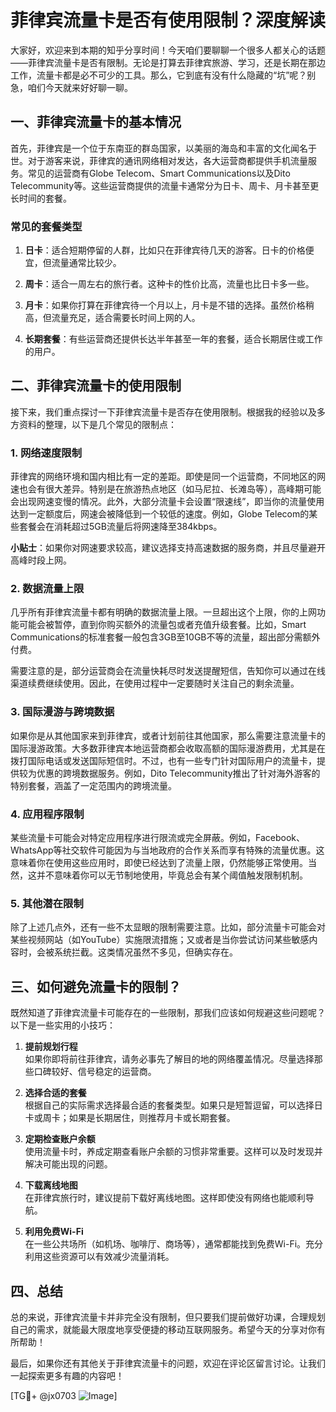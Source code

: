 # 菲律宾流量卡是否有使用限制？深度解读

大家好，欢迎来到本期的知乎分享时间！今天咱们要聊聊一个很多人都关心的话题——菲律宾流量卡是否有限制。无论是打算去菲律宾旅游、学习，还是长期在那边工作，流量卡都是必不可少的工具。那么，它到底有没有什么隐藏的“坑”呢？别急，咱们今天就来好好聊一聊。

## 一、菲律宾流量卡的基本情况

首先，菲律宾是一个位于东南亚的群岛国家，以美丽的海岛和丰富的文化闻名于世。对于游客来说，菲律宾的通讯网络相对发达，各大运营商都提供手机流量服务。常见的运营商有Globe Telecom、Smart Communications以及Dito Telecommunity等。这些运营商提供的流量卡通常分为日卡、周卡、月卡甚至更长时间的套餐。

### 常见的套餐类型

1. **日卡**：适合短期停留的人群，比如只在菲律宾待几天的游客。日卡的价格便宜，但流量通常比较少。
   
2. **周卡**：适合一周左右的旅行者。这种卡的性价比高，流量也比日卡多一些。

3. **月卡**：如果你打算在菲律宾待一个月以上，月卡是不错的选择。虽然价格稍高，但流量充足，适合需要长时间上网的人。

4. **长期套餐**：有些运营商还提供长达半年甚至一年的套餐，适合长期居住或工作的用户。

## 二、菲律宾流量卡的使用限制

接下来，我们重点探讨一下菲律宾流量卡是否存在使用限制。根据我的经验以及多方资料的整理，以下是几个常见的限制点：

### 1. 网络速度限制

菲律宾的网络环境和国内相比有一定的差距。即使是同一个运营商，不同地区的网速也会有很大差异。特别是在旅游热点地区（如马尼拉、长滩岛等），高峰期可能会出现网速变慢的情况。此外，大部分流量卡会设置“限速线”，即当你的流量使用达到一定额度后，网速会被降低到一个较低的速度。例如，Globe Telecom的某些套餐会在消耗超过5GB流量后将网速降至384kbps。

**小贴士**：如果你对网速要求较高，建议选择支持高速数据的服务商，并且尽量避开高峰时段上网。

### 2. 数据流量上限

几乎所有菲律宾流量卡都有明确的数据流量上限。一旦超出这个上限，你的上网功能可能会被暂停，直到你购买额外的流量包或者充值升级套餐。比如，Smart Communications的标准套餐一般包含3GB至10GB不等的流量，超出部分需额外付费。

需要注意的是，部分运营商会在流量快耗尽时发送提醒短信，告知你可以通过在线渠道续费继续使用。因此，在使用过程中一定要随时关注自己的剩余流量。

### 3. 国际漫游与跨境数据

如果你是从其他国家来到菲律宾，或者计划前往其他国家，那么需要注意流量卡的国际漫游政策。大多数菲律宾本地运营商都会收取高额的国际漫游费用，尤其是在拨打国际电话或发送国际短信时。不过，也有一些专门针对国际用户的流量卡，提供较为优惠的跨境数据服务。例如，Dito Telecommunity推出了针对海外游客的特别套餐，涵盖了一定范围内的跨境流量。

### 4. 应用程序限制

某些流量卡可能会对特定应用程序进行限流或完全屏蔽。例如，Facebook、WhatsApp等社交软件可能因为与当地政府的合作关系而享有特殊的流量优惠。这意味着你在使用这些应用时，即使已经达到了流量上限，仍然能够正常使用。当然，这并不意味着你可以无节制地使用，毕竟总会有某个阈值触发限制机制。

### 5. 其他潜在限制

除了上述几点外，还有一些不太显眼的限制需要注意。比如，部分流量卡可能会对某些视频网站（如YouTube）实施限流措施；又或者是当你尝试访问某些敏感内容时，会被系统拦截。这类情况虽然不多见，但确实存在。

## 三、如何避免流量卡的限制？

既然知道了菲律宾流量卡可能存在的一些限制，那我们应该如何规避这些问题呢？以下是一些实用的小技巧：

1. **提前规划行程**  
   如果你即将前往菲律宾，请务必事先了解目的地的网络覆盖情况。尽量选择那些口碑较好、信号稳定的运营商。

2. **选择合适的套餐**  
   根据自己的实际需求选择最合适的套餐类型。如果只是短暂逗留，可以选择日卡或周卡；如果是长期居住，则推荐月卡或长期套餐。

3. **定期检查账户余额**  
   使用流量卡时，养成定期查看账户余额的习惯非常重要。这样可以及时发现并解决可能出现的问题。

4. **下载离线地图**  
   在菲律宾旅行时，建议提前下载好离线地图。这样即使没有网络也能顺利导航。

5. **利用免费Wi-Fi**  
   在一些公共场所（如机场、咖啡厅、商场等），通常都能找到免费Wi-Fi。充分利用这些资源可以有效减少流量消耗。

## 四、总结

总的来说，菲律宾流量卡并非完全没有限制，但只要我们提前做好功课，合理规划自己的需求，就能最大限度地享受便捷的移动互联网服务。希望今天的分享对你有所帮助！

最后，如果你还有其他关于菲律宾流量卡的问题，欢迎在评论区留言讨论。让我们一起探索更多有趣的内容吧！

[TG💪+ @jx0703 ![Image](https://github.com/user-attachments/assets/dbca1d08-cadb-493c-b0ec-ad6f7a83f270)]